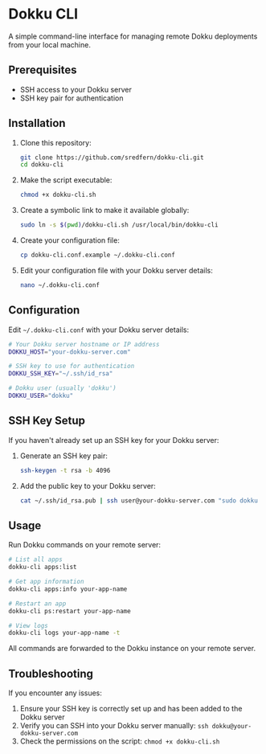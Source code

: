 # Dokku CLI

A simple command-line interface for managing remote Dokku deployments from your local machine.

## Prerequisites

- SSH access to your Dokku server
- SSH key pair for authentication

## Installation

1. Clone this repository:
   ```bash
   git clone https://github.com/sredfern/dokku-cli.git
   cd dokku-cli
   ```

2. Make the script executable:
   ```bash
   chmod +x dokku-cli.sh
   ```

3. Create a symbolic link to make it available globally:
   ```bash
   sudo ln -s $(pwd)/dokku-cli.sh /usr/local/bin/dokku-cli
   ```

4. Create your configuration file:
   ```bash
   cp dokku-cli.conf.example ~/.dokku-cli.conf
   ```

5. Edit your configuration file with your Dokku server details:
   ```bash
   nano ~/.dokku-cli.conf
   ```

## Configuration

Edit `~/.dokku-cli.conf` with your Dokku server details:

```bash
# Your Dokku server hostname or IP address
DOKKU_HOST="your-dokku-server.com"

# SSH key to use for authentication
DOKKU_SSH_KEY="~/.ssh/id_rsa"

# Dokku user (usually 'dokku')
DOKKU_USER="dokku"
```

## SSH Key Setup

If you haven't already set up an SSH key for your Dokku server:

1. Generate an SSH key pair:
   ```bash
   ssh-keygen -t rsa -b 4096
   ```

2. Add the public key to your Dokku server:
   ```bash
   cat ~/.ssh/id_rsa.pub | ssh user@your-dokku-server.com "sudo dokku ssh-keys:add admin"
   ```

## Usage

Run Dokku commands on your remote server:

```bash
# List all apps
dokku-cli apps:list

# Get app information
dokku-cli apps:info your-app-name

# Restart an app
dokku-cli ps:restart your-app-name

# View logs
dokku-cli logs your-app-name -t
```

All commands are forwarded to the Dokku instance on your remote server.

## Troubleshooting

If you encounter any issues:

1. Ensure your SSH key is correctly set up and has been added to the Dokku server
2. Verify you can SSH into your Dokku server manually: `ssh dokku@your-dokku-server.com`
3. Check the permissions on the script: `chmod +x dokku-cli.sh`
